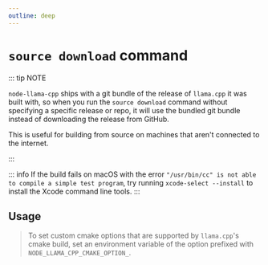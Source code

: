 ```yaml
---
outline: deep
---
```

# `source download` command

<script setup lang="ts">
import {data as docs} from "../cli.data.js";
const commandDoc = docs.source.download;
</script>

<p><div v-html="commandDoc.description"></div></p>

::: tip NOTE

`node-llama-cpp` ships with a git bundle of the release of `llama.cpp` it was built with,
so when you run the `source download` command without specifying a specific release or repo,
it will use the bundled git bundle instead of downloading the release from GitHub.

This is useful for building from source on machines that aren't connected to the internet.

:::

::: info
If the build fails on macOS with the error `"/usr/bin/cc" is not able to compile a simple test program`, try running `xcode-select --install` to install the Xcode command line tools.
:::

## Usage
<div v-html="commandDoc.usageHtml"></div>
<div v-html="commandDoc.options"></div>

> To set custom cmake options that are supported by `llama.cpp`'s cmake build,
> set an environment variable of the option prefixed with `NODE_LLAMA_CPP_CMAKE_OPTION_`.

